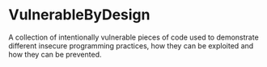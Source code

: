 # VulnerableByDesign
A collection of intentionally vulnerable pieces of code used to demonstrate different insecure programming practices, how they can be exploited and how they can be prevented.

